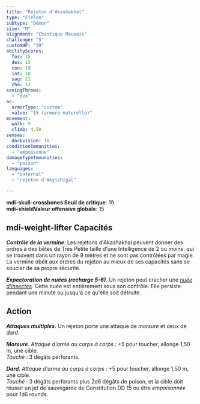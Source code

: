 ```yaml
---
title: "Rejeton d'Akashakhal"
type: "Fiélon"
subtype: "Démon"
size: "M"
alignment: "Chaotique Mauvais"
challenge: "5"
customHP: "39"
abilityScores:
  for: 15
  dex: 13
  con: 19
  int: 10
  sag: 11
  cha: 12
savingThrows:
  - "dex"
ac:
  armorType: "custom"
  value: "15 (armure naturelle)"
movement:
  walk: 9
  climb: 4,50
senses:
  darkvision: 18
conditionImmunities:
  - "empoisonne"
damageTypeImmunities:
  - "poison"
languages:
  - "infernal"
  - "rejeton d'Akyishigal"

---
```

**<v-icon>mdi-skull-crossbones</v-icon> Seuil de critique**: 19            
**<v-icon>mdi-shield</v-icon>Valeur offensive globale**: 15     
## <v-icon>mdi-weight-lifter</v-icon> Capacités
_**Contrôle de la vermine**_. Les rejetons d'Akashakhal peuvent donner des ordres à des bêtes de Très Petite taille d'une Intelligence de 2 ou moins, qui se trouvent dans un rayon de 9 mètres et ne sont pas contrôlées par magie. La vermine obéit aux ordres du rejeton au mieux de ses capacités sans se soucier de sa propre sécurité.

_**Expectoration de nuées (recharge 5-6)**_. Un rejeton peut cracher une [_nuée d'insectes_](/bestiaire/nuee-d-insectes/). Cette nuée est entièrement sous son contrôle. Elle persiste pendant une minute ou jusqu'à ce qu'elle soit détruite.

## Action
_**Attaques multiples**_. Un rejeton porte une attaque de _morsure_ et deux de _dard_.

_**Morsure**_. _Attaque d'arme au corps à corps_ : +5 pour toucher, allonge 1,50 m, une cible.  
_Touché_ : 3 dégâts perforants.

_**Dard**_. _Attaque d'arme au corps à corps_ : +5 pour toucher, allonge 1,50 m, une cible.  
_Touché_ : 3 dégâts perforants plus 2d6 dégâts de poison, et la cible doit réussir un jet de sauvegarde de Constitution DD 15 ou être _empoisonnée_ pour 1d6 rounds.
